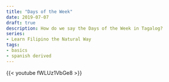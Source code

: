 ```yaml
---
title: "Days of the Week"
date: 2019-07-07
draft: true
description: How do we say the Days of the Week in Tagalog?
series:
- Learn Filipino the Natural Way
tags:
- basics
- spanish derived
---
```


{{< youtube fWLUz1VbGe8 >}}

